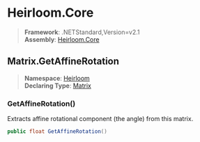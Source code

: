 # Heirloom.Core

> **Framework**: .NETStandard,Version=v2.1  
> **Assembly**: [Heirloom.Core][0]  

## Matrix.GetAffineRotation

> **Namespace**: [Heirloom][0]  
> **Declaring Type**: [Matrix][1]  

### GetAffineRotation()

Extracts affine rotational component (the angle) from this matrix.

```cs
public float GetAffineRotation()
```

[0]: ../../../Heirloom.Core.md
[1]: ../Matrix.md
